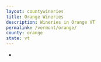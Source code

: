 ```yaml
---
layout: countywineries
title: Orange Wineries
description: Wineries in Orange VT
permalink: /vermont/orange/
county: orange
state: vt
---
```

-
